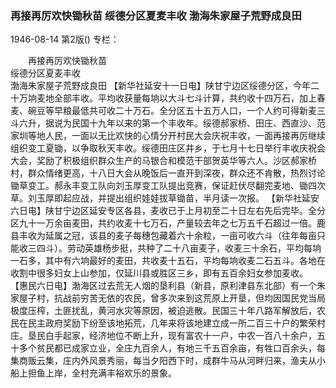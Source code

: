 ### 再接再厉欢快锄秋苗  绥德分区夏麦丰收  渤海朱家屋子荒野成良田

1946-08-14
第2版()
专栏：

　　再接再厉欢快锄秋苗            
    绥德分区夏麦丰收           
    渤海朱家屋子荒野成良田
    【新华社延安十一日电】陕甘宁边区绥德分区，今年二十万垧麦地全部丰收。平均收获量每垧以大斗七斗计算，共约收十四万石，加上春麦、碗豆等早粮最低共可收二十万石。全分区五十五万人口，一个人约可得新麦三斗六升，据说为民国十九年以来的第一个丰收年。绥德郝家桥、田庄、西直沙、范家圳等地人民，一面以无比欢快的心情分开村民大会庆祝丰收，一面再接再厉继续组织变工夏锄，以争取秋天丰收。绥德田庄区井乡，于七月十七日举行丰收庆祝会大会，奖励了积极组织群众生产的马银合和模范干部贺英华等六人。沙区郝家桥村，群众情绪更高，十八日大会从晚饭后一直开到深夜，群众还不肯散，热烈讨论锄草变工。郝永丰变工队向刘玉厚变工队提出竞赛，保证赶伏尽翻完麦地、锄四次草。刘玉厚即起应战，并提出组织娃娃拔草锄苗，半月读一次报。
    【新华社延安六日电】陕甘宁边区延安专区各县，麦收已于上月初至二十日左右先后完毕。全分区九十一万余亩麦田，共约收麦十七万石，产量较去年之七万五千石超过一倍。鹿县丰收为延属之冠，该县的麦子每穗包藏着六十余粒，一亩可收六斗（往年每亩只能收三四斗）。劳动英雄杨步挺，共种了二十八亩麦子，收麦三十余石，平均每垧一石多，其中有六垧最好的麦田，共收麦十五石，平均每垧收麦二石五斗。各地在收割中很多妇女上山参加，仅延川县或胜区三乡，即有五百余妇女参加麦收。
    【惠民六日电】渤海区过去荒无人烟的垦利县（新县，原利津县东北部）有一个朱家屋子村，抗战前穷苦无依的农民，曾多次来到这荒原上开垦，但均因国民党当局极度压榨，土匪扰乱，黄河水灾等原因，被迫逃散。民国三十年八路军解放后，农民在民主政府奖励下纷至该地拓荒，几年来将该地建立成一所二百三十户的繁荣村庄。垦民白手起家，经济地位不断上升，现有富农十一户，中农一百八十余户，五十多个贫民都已成家立业，全庄九百余人，有地三千五百余亩，有牲口百余头，每集商贩云集，庄内外风景秀丽，每当夕阳西下时，成群牛马从河畔归来，渔夫从小船上担鱼上岸，全村充满丰裕欢乐的景象。
